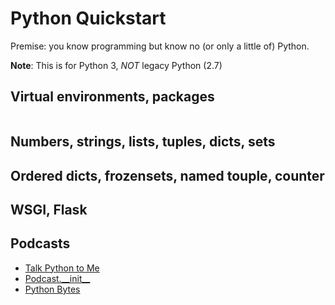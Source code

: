 # Python Quickstart

Premise: you know programming but know no (or only a little of) Python.

**Note**: This is for Python 3, *NOT* legacy Python (2.7)

## Virtual environments, packages

```bash

```

## Numbers, strings, lists, tuples, dicts, sets

## Ordered dicts, frozensets, named touple, counter

## WSGI, Flask

## Podcasts

* [Talk Python to Me](https://talkpython.fm/)
* [Podcast.\_\_init\_\_](https://pythonpodcast.com/)
* [Python Bytes](https://pythonbytes.fm/)

